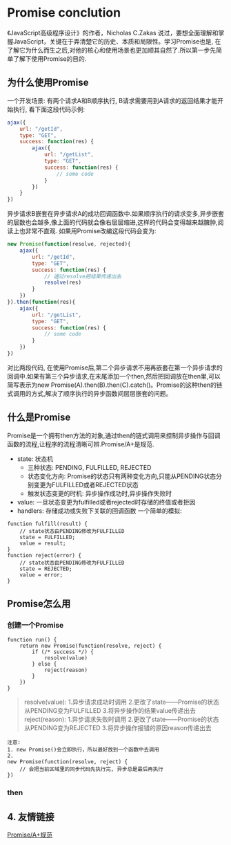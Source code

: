 # Promise conclution
《JavaScript高级程序设计》的作者，Nicholas C.Zakas 说过，要想全面理解和掌握JavaScript，关键在于弄清楚它的历史、本质和局限性。学习Promise也是, 在了解它为什么而生之后,对他的核心和使用场景也更加顺其自然了.所以第一步先简单了解下使用Promise的目的.

## 为什么使用Promise
一个开发场景: 有两个请求A和B顺序执行, B请求需要用到A请求的返回结果才能开始执行, 看下面这段代码示例:
```jsx
ajax({
    url: "/getId",
    type: "GET",
    success: function(res) {
        ajax({
            url: "/getList",
            type: "GET",
            success: function(res) {
                // some code
            }
        })
    }
})
```
异步请求B嵌套在异步请求A的成功回调函数中.如果顺序执行的请求变多,异步嵌套的层数也会越多,像上面的代码就会像右层层缩进,这样的代码会变得越来越臃肿,阅读上也非常不直观.
如果用Promise改编这段代码会变为:
```jsx
new Promise(function(resolve, rejected){
    ajax({
        url: "/getId",
        type: "GET",
        success: function(res) {
            // 通过resolve把结果传递出去
            resolve(res)
        } 
    })
}).then(function(res){
    ajax({
        url: "/getList",
        type: "GET",
        success: function(res) {
            // some code
        }
    })
})

```
对比两段代码, 在使用Promise后,第二个异步请求不用再嵌套在第一个异步请求的回调中.如果有第三个异步请求,在末尾添加一个then,然后把回调放在then里,可以简写表示为new Promise(A).then(B).then(C).catch()。Promise的这种then的链式调用的方式,解决了顺序执行的异步函数间层层嵌套的问题。

## 什么是Promise
Promise是一个拥有then方法的对象,通过then的链式调用来控制异步操作与回调函数的流程,让程序的流程清晰可辨.Promise/A+是规范.
*   state: 状态机
    *  三种状态: PENDING, FULFILLED, REJECTED
    *  状态变化方向: Promise的状态只有两种变化方向,只能从PENDING状态分别变更为FULFILLED或者REJECTED状态
    *  触发状态变更的时机: 异步操作成功时,异步操作失败时
*   value: 一旦状态变更为fulfilled或者rejected时存储的终值或者拒因
*   handlers: 存储成功或失败下关联的回调函数
一个简单的模拟:
```
function fulfill(result) {
    // state状态由PENDING修改为FULFILLED
    state = FULFILLED;
    value = result;
}
function reject(error) {
    // state状态由PENDING修改为FULFILLED
    state = REJECTED;
    value = error;
}
```

## Promise怎么用
### 创建一个Promise
```
function run() {
    return new Promise(function(resolve, reject) {
        if (/* success */) {
            resolve(value)
        } else {
            reject(reason)
        }
    })
}
```
>resolve(value): 
    1.异步请求成功时调用 
    2.更改了state——Promise的状态从PENDING变为FULFILLED 
    3.将异步操作的结果value传递出去
>reject(reason): 
    1.异步请求失败时调用 
    2.更改了state——Promise的状态从PENDING变为REJECTED 
    3.将异步操作报错的原因reason传递出去
```
注意: 
1. new Promise()会立即执行，所以最好放到一个函数中去调用 
2.
new Promise(function(resolve, reject) {
    // 会把当前区域里的同步代码先执行完, 异步总是最后再执行
})
```

### then

## 4. 友情链接
[Promise/A+规范](https://promisesaplus.com)

